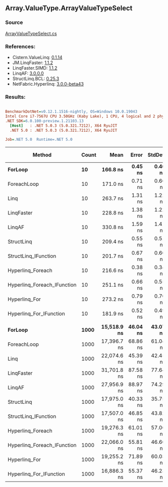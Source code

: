 ﻿## Array.ValueType.ArrayValueTypeSelect

### Source
[ArrayValueTypeSelect.cs](../LinqBenchmarks/Array/ValueType/ArrayValueTypeSelect.cs)

### References:
- Cistern.ValueLinq: [0.1.14](https://www.nuget.org/packages/Cistern.ValueLinq/0.1.14)
- JM.LinqFaster: [1.1.2](https://www.nuget.org/packages/JM.LinqFaster/1.1.2)
- LinqFaster.SIMD: [1.1.2](https://www.nuget.org/packages/LinqFaster.SIMD/1.0.3)
- LinqAF: [3.0.0.0](https://www.nuget.org/packages/LinqAF/3.0.0.0)
- StructLinq.BCL: [0.25.3](https://www.nuget.org/packages/StructLinq.BCL/0.25.3)
- NetFabric.Hyperlinq: [3.0.0-beta43](https://www.nuget.org/packages/NetFabric.Hyperlinq/3.0.0-beta43)

### Results:
``` ini

BenchmarkDotNet=v0.12.1.1516-nightly, OS=Windows 10.0.19043
Intel Core i7-7567U CPU 3.50GHz (Kaby Lake), 1 CPU, 4 logical and 2 physical cores
.NET SDK=6.0.100-preview.1.21103.13
  [Host]   : .NET 5.0.3 (5.0.321.7212), X64 RyuJIT
  .NET 5.0 : .NET 5.0.3 (5.0.321.7212), X64 RyuJIT

Job=.NET 5.0  Runtime=.NET 5.0  

```
|                      Method | Count |        Mean |    Error |   StdDev | Ratio |   Gen 0 | Gen 1 | Gen 2 | Allocated |
|---------------------------- |------ |------------:|---------:|---------:|------:|--------:|------:|------:|----------:|
|                     **ForLoop** |    **10** |    **166.8 ns** |  **0.45 ns** |  **0.40 ns** |  **1.00** |       **-** |     **-** |     **-** |         **-** |
|                 ForeachLoop |    10 |    171.0 ns |  0.71 ns |  0.66 ns |  1.03 |       - |     - |     - |         - |
|                        Linq |    10 |    263.7 ns |  1.31 ns |  1.22 ns |  1.58 |  0.0496 |     - |     - |     104 B |
|                  LinqFaster |    10 |    228.8 ns |  1.38 ns |  1.22 ns |  1.37 |  0.3173 |     - |     - |     664 B |
|                      LinqAF |    10 |    330.8 ns |  1.59 ns |  1.41 ns |  1.98 |       - |     - |     - |         - |
|                  StructLinq |    10 |    209.4 ns |  0.55 ns |  0.51 ns |  1.26 |  0.0153 |     - |     - |      32 B |
|        StructLinq_IFunction |    10 |    201.7 ns |  0.67 ns |  0.60 ns |  1.21 |       - |     - |     - |         - |
|           Hyperlinq_Foreach |    10 |    216.6 ns |  0.38 ns |  0.34 ns |  1.30 |       - |     - |     - |         - |
| Hyperlinq_Foreach_IFunction |    10 |    251.1 ns |  0.66 ns |  0.55 ns |  1.51 |       - |     - |     - |         - |
|               Hyperlinq_For |    10 |    273.2 ns |  0.79 ns |  0.70 ns |  1.64 |       - |     - |     - |         - |
|     Hyperlinq_For_IFunction |    10 |    181.9 ns |  0.52 ns |  0.49 ns |  1.09 |       - |     - |     - |         - |
|                             |       |             |          |          |       |         |       |       |           |
|                     **ForLoop** |  **1000** | **15,518.9 ns** | **46.04 ns** | **43.07 ns** |  **1.00** |       **-** |     **-** |     **-** |         **-** |
|                 ForeachLoop |  1000 | 17,396.7 ns | 68.86 ns | 61.04 ns |  1.12 |       - |     - |     - |         - |
|                        Linq |  1000 | 22,074.6 ns | 45.39 ns | 42.45 ns |  1.42 |  0.0305 |     - |     - |     104 B |
|                  LinqFaster |  1000 | 31,701.8 ns | 87.58 ns | 77.64 ns |  2.04 | 30.2734 |     - |     - |  64,024 B |
|                      LinqAF |  1000 | 27,956.9 ns | 88.97 ns | 74.29 ns |  1.80 |       - |     - |     - |         - |
|                  StructLinq |  1000 | 17,975.0 ns | 40.33 ns | 35.75 ns |  1.16 |       - |     - |     - |      32 B |
|        StructLinq_IFunction |  1000 | 17,507.0 ns | 46.85 ns | 43.82 ns |  1.13 |       - |     - |     - |         - |
|           Hyperlinq_Foreach |  1000 | 19,276.3 ns | 61.01 ns | 57.06 ns |  1.24 |       - |     - |     - |         - |
| Hyperlinq_Foreach_IFunction |  1000 | 22,066.0 ns | 55.81 ns | 46.60 ns |  1.42 |       - |     - |     - |         - |
|               Hyperlinq_For |  1000 | 19,255.2 ns | 71.89 ns | 60.03 ns |  1.24 |       - |     - |     - |         - |
|     Hyperlinq_For_IFunction |  1000 | 16,886.3 ns | 55.37 ns | 46.23 ns |  1.09 |       - |     - |     - |         - |
